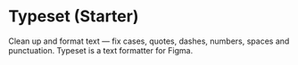 # Typeset (Starter)
Clean up and format text — fix cases, quotes, dashes, numbers, spaces and punctuation. Typeset is a text formatter for Figma.

